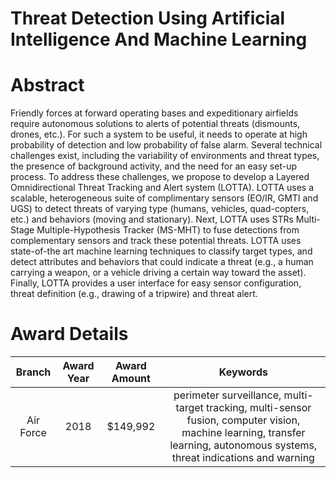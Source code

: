 
Threat Detection Using Artificial Intelligence And Machine Learning
===================================================================

# Abstract


Friendly forces at forward operating bases and expeditionary airfields require autonomous solutions to alerts of potential threats (dismounts, drones, etc.). For such a system to be useful, it needs to operate at high probability of detection and low probability of false alarm. Several technical challenges exist, including the variability of environments and threat types, the presence of background activity, and the need for an easy set-up process. To address these challenges, we propose to develop a Layered Omnidirectional Threat Tracking and Alert system (LOTTA). LOTTA uses a scalable, heterogeneous suite of complimentary sensors (EO/IR, GMTI and UGS) to detect threats of varying type (humans, vehicles, quad-copters, etc.) and behaviors (moving and stationary). Next, LOTTA uses STRs Multi-Stage Multiple-Hypothesis Tracker (MS-MHT) to fuse detections from complementary sensors and track these potential threats. LOTTA uses state-of-the art machine learning techniques to classify target types, and detect attributes and behaviors that could indicate a threat (e.g., a human carrying a weapon, or a vehicle driving a certain way toward the asset). Finally, LOTTA provides a user interface for easy sensor configuration, threat definition (e.g., drawing of a tripwire) and threat alert.  

# Award Details

|Branch|Award Year|Award Amount|Keywords|
| :---: | :---: | :---: | :---: |
|Air Force|2018|$149,992|perimeter surveillance, multi-target tracking, multi-sensor fusion, computer vision, machine learning, transfer learning, autonomous systems, threat indications and warning|
